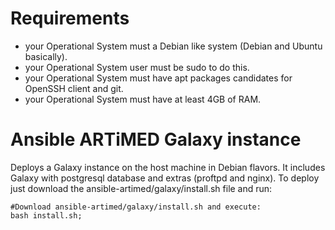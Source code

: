 # Requirements
  * your Operational System must a Debian like system (Debian and Ubuntu basically).
  * your Operational System user must be sudo to do this.
  * your Operational System must have apt packages candidates for OpenSSH client and git.
  * your Operational System must have at least 4GB of RAM.

# Ansible ARTiMED Galaxy instance
Deploys a Galaxy instance on the host machine in Debian flavors. 
It includes Galaxy with postgresql database and extras (proftpd and nginx).
To deploy just download the ansible-artimed/galaxy/install.sh file and run:
```
#Download ansible-artimed/galaxy/install.sh and execute:
bash install.sh;
```
